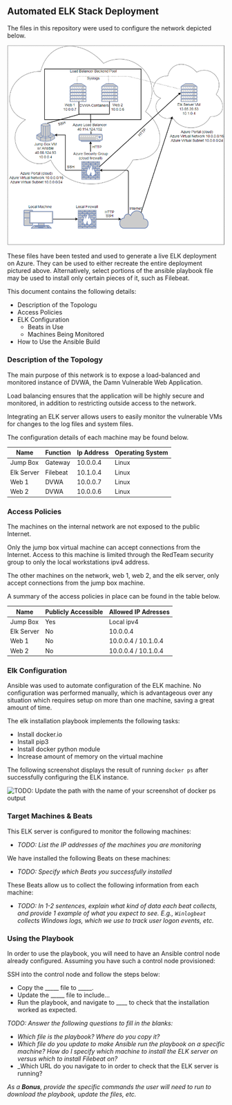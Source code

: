 ## Automated ELK Stack Deployment

The files in this repository were used to configure the network depicted below.

![](diagrams/PostElk%20Diagram.png)

These files have been tested and used to generate a live ELK deployment on Azure. They can be used to either recreate the entire deployment pictured above. Alternatively, select portions of the ansible playbook file may be used to install only certain pieces of it, such as Filebeat.


This document contains the following details:
- Description of the Topologu
- Access Policies
- ELK Configuration
  - Beats in Use
  - Machines Being Monitored
- How to Use the Ansible Build


### Description of the Topology

The main purpose of this network is to expose a load-balanced and monitored instance of DVWA, the Damn Vulnerable Web Application.

Load balancing ensures that the application will be highly secure and monitored, in addition to restricting outside access to the network.

Integrating an ELK server allows users to easily monitor the vulnerable VMs for changes to the log files and system files.

The configuration details of each machine may be found below.

| Name       | Function | Ip Address | Operating System |
|------------|----------|------------|------------------|
| Jump Box   | Gateway  | 10.0.0.4   | Linux            |
| Elk Server | Filebeat | 10.1.0.4   | Linux            |
| Web 1      | DVWA     | 10.0.0.7   | Linux            |
| Web 2      | DVWA     | 10.0.0.6   | Linux            |

### Access Policies

The machines on the internal network are not exposed to the public Internet. 

Only the jump box virtual machine can accept connections from the Internet. Access to this machine is limited through the RedTeam security group to only the local workstations ipv4 address.

The other machines on the network, web 1, web 2, and the elk server, only accept connections from the jump box machine.

A summary of the access policies in place can be found in the table below.

| Name       | Publicly Accessible | Allowed IP Adresses |
|------------|---------------------|---------------------|
| Jump Box   | Yes                 | Local ipv4          |
| Elk Server | No                  | 10.0.0.4            |
| Web 1      | No                  | 10.0.0.4 / 10.1.0.4 |
| Web 2      | No                  | 10.0.0.4 / 10.1.0.4 |

### Elk Configuration

Ansible was used to automate configuration of the ELK machine. No configuration was performed manually, which is advantageous over any situation which requires setup on more than one machine, saving a great amount of time.

The elk installation playbook implements the following tasks:
- Install docker.io
- Install pip3
- Install docker python module
- Increase amount of memory on the virtual machine

The following screenshot displays the result of running `docker ps` after successfully configuring the ELK instance.

![TODO: Update the path with the name of your screenshot of docker ps output](Images/docker_ps_output.png)

### Target Machines & Beats
This ELK server is configured to monitor the following machines:
- _TODO: List the IP addresses of the machines you are monitoring_

We have installed the following Beats on these machines:
- _TODO: Specify which Beats you successfully installed_

These Beats allow us to collect the following information from each machine:
- _TODO: In 1-2 sentences, explain what kind of data each beat collects, and provide 1 example of what you expect to see. E.g., `Winlogbeat` collects Windows logs, which we use to track user logon events, etc._

### Using the Playbook
In order to use the playbook, you will need to have an Ansible control node already configured. Assuming you have such a control node provisioned: 

SSH into the control node and follow the steps below:
- Copy the _____ file to _____.
- Update the _____ file to include...
- Run the playbook, and navigate to ____ to check that the installation worked as expected.

_TODO: Answer the following questions to fill in the blanks:_
- _Which file is the playbook? Where do you copy it?_
- _Which file do you update to make Ansible run the playbook on a specific machine? How do I specify which machine to install the ELK server on versus which to install Filebeat on?_
- _Which URL do you navigate to in order to check that the ELK server is running?

_As a **Bonus**, provide the specific commands the user will need to run to download the playbook, update the files, etc._
